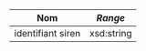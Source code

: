 | **Nom**           | ***Range*** |
| ----------------- | ----------- |
| identifiant siren | xsd:string  |